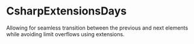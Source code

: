 # CsharpExtensionsDays
Allowing for seamless transition between the previous and next elements while avoiding limit overflows using extensions.
